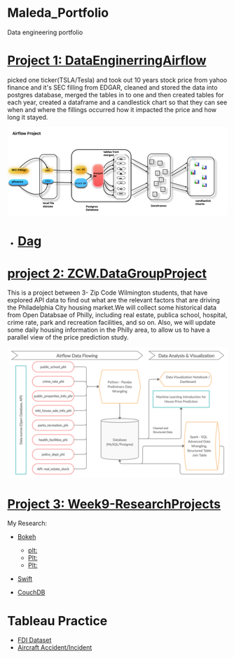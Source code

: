 # Maleda_Portfolio

Data engineering portfolio

# [Project 1: DataEnginerringAirflow](https://github.com/malbt/DataEnginerringAirflow)
picked one ticker(TSLA/Tesla) and took out 10 years stock price from yahoo finance and it's SEC filling from EDGAR,
cleaned and stored the data into postgres database, merged the tables in to one and then created tables for each year, 
created a dataframe and a candlestick chart so that they can see when and where the fillings occurred how it impacted 
the price and how long it stayed.<br>

![](/images/airflowpipe.jpg.png)

  - # [Dag](https://github.com/malbt/DataEnginerringAirflow/blob/master/getdata.py)

# [project 2: ZCW.DataGroupProject](https://malbt.github.io/ZCW.DataGroupProject/)

This is a project between 3- Zip Code Wilmington students, that have explored API data to find out what are the relevant factors that are driving the Philadelphia City housing market.We will collect some historical data from Open Databsae of Philly, including real estate, publica school, hospital, crime rate, park and recreation facilities, and so on. Also, we will update some daily housing information in the Philly area, to allow us to have a parallel view of the price prediction study.

![](/images/flowimage.jpg)


# [Project 3: Week9-ResearchProjects](https://github.com/malbt/Week9-ResearchProjects)<br>


My Research:<br>
  - [Bokeh](https://github.com/malbt/Week9-ResearchProjects/blob/master/Bokeh.ipynb)
      - [plt:](https://github.com/malbt/Week9-ResearchProjects/blob/master/wrdex.jpg.png)
      - [Plt:](https://github.com/malbt/Week9-ResearchProjects/blob/master/pex.jpg.png)
      - [Plt:](https://github.com/malbt/Week9-ResearchProjects/blob/master/bkex.jpg.png)
      
  - [Swift](https://github.com/malbt/Week9-ResearchProjects/blob/master/Swift.ipynb)
  - [CouchDB](https://github.com/malbt/Week9-ResearchProjects/blob/master/CouchDB.ipynb)

# Tableau Practice
- [FDI Dataset](https://public.tableau.com/profile/maleda#!/vizhome/FDIdatasetWorkBook/Dashboard1)
- [Aircraft Accident/Incident ](https://public.tableau.com/profile/maleda#!/vizhome/AircraftAccidentIncidentOverview/AircraftIncident2000-20041)
